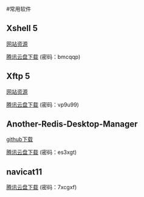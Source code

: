 #常用软件

## Xshell 5
[网站资源](https://www.banwagongzw.com/108.html)

[腾讯云盘下载](https://share.weiyun.com/Upenr9uQ) (密码：bmcqqp)

## Xftp 5
[网站资源](https://www.banwagongzw.com/108.html)

[腾讯云盘下载](https://share.weiyun.com/QN3pesLT) (密码：vp9u99)

## Another-Redis-Desktop-Manager
[github下载](https://github.com/qishibo/AnotherRedisDesktopManager/releases)

[腾讯云盘下载](https://share.weiyun.com/pgiD7mT2) (密码：es3xgt)

## navicat11
[腾讯云盘下载](https://share.weiyun.com/kS3jGPLl) (密码：7xcgxf)